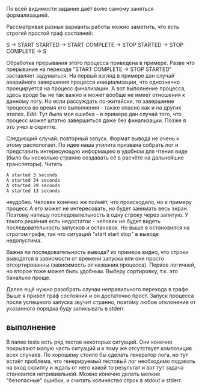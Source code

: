 

По всей видимости задание даёт волю самому заняться формализацией.

Рассматривая разные варианты работы можно заметить, что есть строгий простой граф состояний:

S -> START STARTED -> START COMPLETE -> STOP STARTED -> STOP COMPLETE -> S

Обработка прерывания этого процесса приведена в примере. Разве что прерывание на переходе "START COMPLETE -> STOP STARTED" заставляет задуматься. На первый взгляд в примере дан случай аварийного завершения процесса инициализации, что однозначно проецируется на процесс финализации. А вот выполнение процесса, здесь вроде бы не так важно и может вообще не имеет отношения к данному логу. Но если рассуждать по-житейски, то завершение процесса во время его выполнения - также опасно как и на других этапах.
*Edit:* Тут была моя ошибка - в примере дан случай того, что процесс может штатно завершиться даже без финализации. Позже я это учел в скрипте.

Следующий случай: повторный запуск. Формат вывода не очень к этому распологает. По идее наша утилита призвана собрать лог и представить интересующую информацию в удобном для чтения виде (было бы несколько странно создавать её в расчёте на дальнейшие трансляторы). 
Читать 

```
A started 3 seconds
A started 34 seconds
A started 29 seconds
A started 13 seconds
```

неудобно. Человек конечно же поймёт, что происходило, но к примеру процесс А его может не интересовать, но будет занимать весь экран. Поэтому напишу последовательность в одну строку через запятую. У такого решения есть недостаток - человек не будет видеть последовательность запусков и остановок. Но выше я остановился на строгом графе, так что ситуаций "start start stop" в выводе недопустима.

Важна ли последовательность вывода? из примера видно, что строки выводятся в зависмости от времени запуска или они просто отсортированны (зависимость от названия процесса). Первое логичней, но  второе тоже может быть удобным. Выберу сортировку, т.к. это банально проще.

Далее ещё нужно разобрать случаи неправильного перехода в графе. Выше я привел граф состояний и он достаточно прост. Запуск процесса после успешного запуска звучит странно, поэтому любое отклонение от указанного порядка буду записывать в stderr.

## выполнение 

В папке tests есть ряд тестов некоторых ситуаций. Они конечно покрывают малую часть ситуаций и к тому же отсутствует композиция всех случаев. По хорошему стоило бы сделать генератор лога, но тут встаёт проблема, что генерируемый тестовый лог необходимо подавать на вход скрипту и ждать от него какой то результат и вот тут задача становится нетривиальной. Можно конечно делать мелкие "безопасные" ошибки, и считать количество строк в stdout и stderr.
